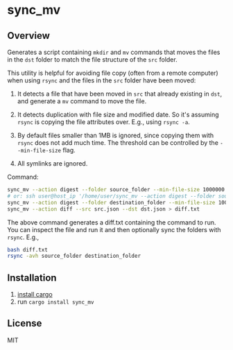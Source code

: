 # sync_mv

## Overview
Generates a script containing `mkdir` and `mv` commands that moves the files in the `dst` folder to
match the file structure of the `src` folder.

This utility is helpful for avoiding file copy (often from a remote computer) when using `rsync` and
the files in the `src` folder have been moved:

1. It detects a file that have been moved in `src` that already existing in `dst`, and generate a
`mv` command to move the file.

2. It detects duplication with file size and modified date. So it's assuming `rsync` is copying the
file attributes over. E.g., using `rsync -a`.

3. By default files smaller than 1MB is ignored, since copying them with `rsync` does not add much
time. The threshold can be controlled by the `--min-file-size` flag.

4. All symlinks are ignored.

Command:

```bash
sync_mv --action digest --folder source_folder --min-file-size 1000000 > src.json
# or: ssh user@host_ip '/home/user/sync_mv --action digest --folder source_folder --min-file-size 1000000' > src.json
sync_mv --action digest --folder destination_folder --min-file-size 1000000 > dst.json
sync_mv --action diff --src src.json --dst dst.json > diff.txt
```

The above command generates a diff.txt containing the command to run. You can inspect the file and
run it and then optionally sync the folders with `rsync`. E.g.,

```bash
bash diff.txt
rsync -avh source_folder destination_folder
```

## Installation

1. [install cargo](https://doc.rust-lang.org/cargo/getting-started/installation.html)
2. run `cargo install sync_mv`

## License

MIT
